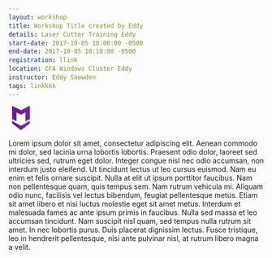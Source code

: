 ```yaml
---
layout: workshop
title: Workshop Title created by Eddy
details: Laser Cutter Training Eddy
start-date: 2017-10-05 10:00:00 -0500
end-date: 2017-10-05 10:10:00 -0500
registration: llink
location: CFA Windows Cluster Eddy
instructor: Eddy Snowden
tags: linkkkk
---
```


![alt text](https://github.com/adam-p/markdown-here/raw/master/src/common/images/icon48.png "Logo Title Text 1")

Lorem ipsum dolor sit amet, consectetur adipiscing elit. Aenean commodo mi dolor, sed lacinia urna lobortis lobortis. Praesent odio dolor, laoreet sed ultricies sed, rutrum eget dolor. Integer congue nisl nec odio accumsan, non interdum justo eleifend. Ut tincidunt lectus ut leo cursus euismod. Nam eu enim et felis ornare suscipit. Nulla at elit ut ipsum porttitor faucibus. Nam non pellentesque quam, quis tempus sem. Nam rutrum vehicula mi. Aliquam odio nunc, facilisis vel lectus bibendum, feugiat pellentesque metus. Etiam sit amet libero et nisi luctus molestie eget sit amet metus. Interdum et malesuada fames ac ante ipsum primis in faucibus. Nulla sed massa et leo accumsan tincidunt. Nam suscipit nisl quam, sed tempus nulla rutrum sit amet. In nec lobortis purus. Duis placerat dignissim lectus. Fusce tristique, leo in hendrerit pellentesque, nisi ante pulvinar nisl, at rutrum libero magna a velit.
